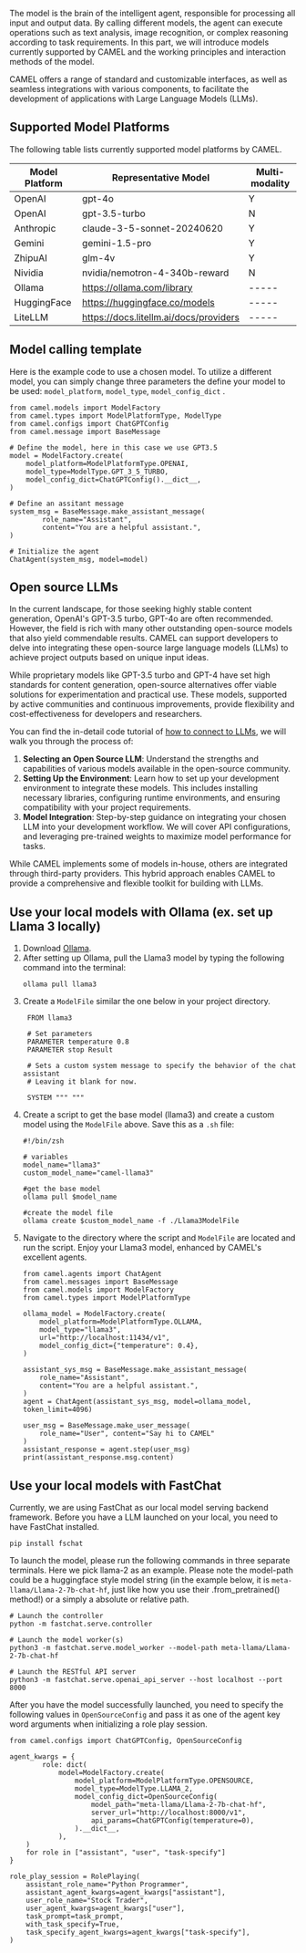 The model is the brain of the intelligent agent, responsible for processing all input and output data. By calling different models, the agent can execute operations such as text analysis, image recognition, or complex reasoning according to task requirements. In this part, we will introduce models currently supported by CAMEL and the working principles and interaction methods of the model.

CAMEL offers a range of standard and customizable interfaces, as well as seamless integrations with various components, to facilitate the development of applications with Large Language Models (LLMs).

## Supported Model Platforms

The following table lists currently supported model platforms by CAMEL.

| Model Platform | Representative Model| Multi-modality |
| ----- | ----- | ----- |
| OpenAI | gpt-4o | Y |
| OpenAI | gpt-3.5-turbo | N |
| Anthropic | claude-3-5-sonnet-20240620 | Y |
| Gemini | gemini-1.5-pro | Y |
| ZhipuAI | glm-4v | Y |
| Nividia | nvidia/nemotron-4-340b-reward | N |
| Ollama | https://ollama.com/library | ----- |
| HuggingFace | https://huggingface.co/models | ----- |
| LiteLLM | https://docs.litellm.ai/docs/providers | ----- |

## Model calling template

Here is the example code to use a chosen model. To utilize a different model, you can simply change three parameters the define your model to be used: `model_platform`, `model_type`, `model_config_dict` .

```
from camel.models import ModelFactory
from camel.types import ModelPlatformType, ModelType
from camel.configs import ChatGPTConfig
from camel.message import BaseMessage

# Define the model, here in this case we use GPT3.5
model = ModelFactory.create(
    model_platform=ModelPlatformType.OPENAI,
    model_type=ModelType.GPT_3_5_TURBO,
    model_config_dict=ChatGPTConfig().__dict__,
)

# Define an assitant message
system_msg = BaseMessage.make_assistant_message(
        role_name="Assistant",
        content="You are a helpful assistant.",
)

# Initialize the agent
ChatAgent(system_msg, model=model)
```

## Open source LLMs
In the current landscape, for those seeking highly stable content generation, OpenAI's GPT-3.5 turbo,  GPT-4o are often recommended. However, the field is rich with many other outstanding open-source models that also yield commendable results. CAMEL can support developers to delve into integrating these open-source large language models (LLMs) to achieve project outputs based on unique input ideas.

While proprietary models like GPT-3.5 turbo and GPT-4 have set high standards for content generation, open-source alternatives offer viable solutions for experimentation and practical use. These models, supported by active communities and continuous improvements, provide flexibility and cost-effectiveness for developers and researchers.

You can find the in-detail code tutorial of [how to connect to LLMs](https://www.notion.so/User-Service-Agent-Discord-auto-posting-to-be-confirmed-by-Backend-team-006ee7e719a5448faa0f5987d17273e9?pvs=21), we will walk you through the process of:

1. **Selecting an Open Source LLM**: Understand the strengths and capabilities of various models available in the open-source community. 
2. **Setting Up the Environment**: Learn how to set up your development environment to integrate these models. This includes installing necessary libraries, configuring runtime environments, and ensuring compatibility with your project requirements.
3. **Model Integration**: Step-by-step guidance on integrating your chosen LLM into your development workflow. We will cover API configurations, and leveraging pre-trained weights to maximize model performance for tasks.

While CAMEL implements some of models in-house, others are integrated through third-party providers. This hybrid approach enables CAMEL to provide a comprehensive and flexible toolkit for building with LLMs.


## Use your local models with Ollama (ex. set up Llama 3 locally)

1. Download [Ollama](https://ollama.com/download).
2. After setting up Ollama, pull the Llama3 model by typing the following command into the terminal:
   ```
   ollama pull llama3
   ```
3. Create a `ModelFile` similar the one below in your project directory.
   ```
    FROM llama3

    # Set parameters
    PARAMETER temperature 0.8
    PARAMETER stop Result

    # Sets a custom system message to specify the behavior of the chat assistant
    # Leaving it blank for now.

    SYSTEM """ """
    ```
4. Create a script to get the base model (llama3) and create a custom model using the `ModelFile` above. Save this as a `.sh` file:
    ```
    #!/bin/zsh
    
    # variables
    model_name="llama3"
    custom_model_name="camel-llama3"
    
    #get the base model
    ollama pull $model_name
    
    #create the model file
    ollama create $custom_model_name -f ./Llama3ModelFile
    ```
5. Navigate to the directory where the script and `ModelFile` are located and run the script. Enjoy your Llama3 model, enhanced by CAMEL's excellent agents.
    ```
    from camel.agents import ChatAgent
    from camel.messages import BaseMessage
    from camel.models import ModelFactory
    from camel.types import ModelPlatformType
    
    ollama_model = ModelFactory.create(
        model_platform=ModelPlatformType.OLLAMA,
        model_type="llama3",
        url="http://localhost:11434/v1",
        model_config_dict={"temperature": 0.4},
    )
    
    assistant_sys_msg = BaseMessage.make_assistant_message(
        role_name="Assistant",
        content="You are a helpful assistant.",
    )
    agent = ChatAgent(assistant_sys_msg, model=ollama_model, token_limit=4096)
    
    user_msg = BaseMessage.make_user_message(
        role_name="User", content="Say hi to CAMEL"
    )
    assistant_response = agent.step(user_msg)
    print(assistant_response.msg.content)
    ```

## Use your local models with FastChat

Currently, we are using FastChat as our local model serving backend framework. Before you have a LLM launched on your local, you need to have FastChat installed.
```
pip install fschat
```

To launch the model, please run the following commands in three separate terminals. Here we pick llama-2 as an example. Please note the model-path could be a huggingface style model string (in the example below, it is `meta-llama/Llama-2-7b-chat-hf`, just like how you use their .from_pretrained() method!) or a simply a absolute or relative path. 
```
# Launch the controller
python -m fastchat.serve.controller

# Launch the model worker(s)
python3 -m fastchat.serve.model_worker --model-path meta-llama/Llama-2-7b-chat-hf

# Launch the RESTful API server
python3 -m fastchat.serve.openai_api_server --host localhost --port 8000
```

After you have the model successfully launched, you need to specify the following values in `OpenSourceConfig`  and pass it as one of the agent key word arguments when initializing a role play session.
```
from camel.configs import ChatGPTConfig, OpenSourceConfig

agent_kwargs = {
        role: dict(
            model=ModelFactory.create(
                model_platform=ModelPlatformType.OPENSOURCE,
                model_type=ModelType.LLAMA_2,
                model_config_dict=OpenSourceConfig(
                    model_path="meta-llama/Llama-2-7b-chat-hf",
                    server_url="http://localhost:8000/v1",
                    api_params=ChatGPTConfig(temperature=0),
                ).__dict__,
            ),
    )
    for role in ["assistant", "user", "task-specify"]
}

role_play_session = RolePlaying(
    assistant_role_name="Python Programmer",
    assistant_agent_kwargs=agent_kwargs["assistant"],
    user_role_name="Stock Trader",
    user_agent_kwargs=agent_kwargs["user"],
    task_prompt=task_prompt,
    with_task_specify=True,
    task_specify_agent_kwargs=agent_kwargs["task-specify"],
)
```
